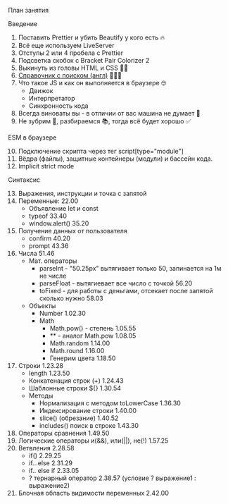 План занятия

Введение

1. Поставить Prettier и убить Beautify у кого есть 🔥
2. Всё еще используем LiveServer
3. Отступы 2 или 4 пробела с Prettier
4. Подсветка скобок с Bracket Pair Colorizer 2
5. Выкинуть из головы HTML и CSS 🤷‍♂️
6. [Справочник с поиском (англ)](https://devdocs.io/) 👨🏻‍💻
7. Что такое JS и как он выполняется в браузере 🤓
    - Движок
    - Интерпретатор
    - Синхронность кода
8. Всегда виноваты вы - в отличии от вас машина не думает 🤖
9. Не зубрим 💩, разбираемся 📚, тогда всё будет хорошо ✅

ESM в браузере

10. Подключение скрипта через тег script[type="module"]
11. Вёдра (файлы), защитные контейнеры (модули) и бассейн кода.
12. Implicit strict mode

Синтаксис

13. Выражения, инструкции и точка с запятой
14. Переменные: 22.00
    - Объявление let и const
    - typeof 33.40
    - window.alert() 35.20
15. Получение данных от пользователя
    - confirm 40.20
    - prompt 43.36
16. Числа 51.46
    - Мат. операторы
        - parseInt - "50.25px" вытягивает только 50, запинается на 1м не числе
        - parseFloat - вытягиевает все число с точкой 56.20
        - toFixed - для работы с деньгами, отсекает после запятой сколько нужно 58.03
    - Объекты
        - Number 1.02.30
        - Math 
            -  Math.pow() - степень 1.05.55
            - ** - аналог Math.pow 1.08.05
            - Math.random 1.14.00
            - Math.round 1.16.00
            - Генерим цвета 1.18.50
17. Строки 1.23.28
    - length 1.23.50
    - Конкатенация строк (+) 1.24.43
    - Шаблонные строки ${} 1.30.54
    - Методы
        - Нормализация с методом toLowerCase 1.36.30
        - Индексирование строки 1.40.00
        - slice() (обрезание) 1.40.52
        - includes() поиск в строке 1.43.30
18. Операторы сравнения 1.49.50
19. Логические операторы и(&&), или(||), не(!) 1.57.25
20. Ветвления 2.28.58
    - if() 2.29.25
    - if...else 2.31.29
    - if.. else if 2.33.05
    - ? тернарный оператор 2.38.57 (условие ? выражение1 : выражение2)
21. Блочная область видимости переменных 2.42.00